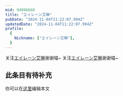 ```yaml
---
mid: 94896660
title: "エイレーン艾琳"
pubDate: "2024-11-04T11:22:07.994Z"
updatedDate: "2024-11-04T11:22:07.994Z"
profile:
  {
    Nickname: ["エイレーン艾琳"],
  }
---
```


关注[エイレーン艾琳](https://space.bilibili.com/94896660)谢谢喵~ 关注[エイレーン艾琳](https://space.bilibili.com/94896660)谢谢喵~

## 此条目有待补充
你可以在[这里](https://github.com/Yuhanawa/VTuber.ICU/edit/master/src/content/v/エイレーン艾琳/index.md)编辑本文
